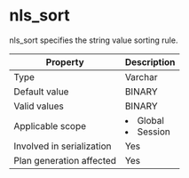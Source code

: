 # nls_sort

nls_sort specifies the string value sorting rule.

| **Property** | **Description** |
|----------|------------------------------------------------------------------------------------------------------------|
| Type | Varchar |
| Default value | BINARY |
| Valid values | BINARY |
| Applicable scope | <li> Global   <li> Session |
| Involved in serialization | Yes |
| Plan generation affected | Yes |
